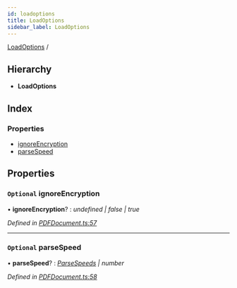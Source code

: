 ```yaml
---
id: loadoptions
title: LoadOptions
sidebar_label: LoadOptions
---
```


[LoadOptions](loadoptions.md) /

## Hierarchy

* **LoadOptions**

## Index

### Properties

* [ignoreEncryption](loadoptions.md#optional-ignoreencryption)
* [parseSpeed](loadoptions.md#optional-parsespeed)

## Properties

### `Optional` ignoreEncryption

• **ignoreEncryption**? : *undefined | false | true*

*Defined in [PDFDocument.ts:57](https://github.com/Hopding/pdf-lib/blob/4a46ddb/src/api/PDFDocument.ts#L57)*

___

### `Optional` parseSpeed

• **parseSpeed**? : *[ParseSpeeds](../enums/parsespeeds.md) | number*

*Defined in [PDFDocument.ts:58](https://github.com/Hopding/pdf-lib/blob/4a46ddb/src/api/PDFDocument.ts#L58)*